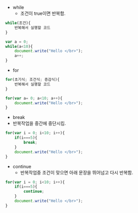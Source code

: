   

- while
  - 조건이 true이면 반복함.

```javascript
while(조건){
	반복해서 실행할 코드
}
```

```javascript
var a = 0;
while(a<10){
	document.write("Hello </br>");
	a++;
}
```



- for

```javascript
for(초기식; 조건식; 증감식){
	반복해서 실행할 코드
}
```

```javascript
for(var a= 0; a<10; a++){
	document.write("Hello </br>");
}
```



-  break
  - 반복작업을 중간에 중단시킴.

```javascript
for(var i = 0; i<10; i++){
	if(i===5){
		break;
	}
	document.write("Hello </br>");
}
```



- continue
  - 반복작업중 조건이 맞으면 아래 문장을 뛰어넘고 다시 반복함.

```javascript
for(var i = 0; i<10; i++){
	if(i===5){
		continue;
	}
	document.write("Hello </br>");
}
```

